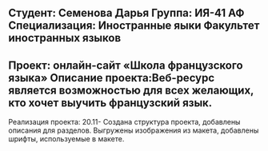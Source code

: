 Студент: Семенова Дарья 
Группа: ИЯ-41 АФ
Специализация: Иностранные яыки
Факультет иностранных языков
------------------------------
Проект: онлайн-сайт «Школа французского языка»
Описание проекта:Веб-ресурс является возможностью для всех желающих, кто хочет выучить французский язык.
------------------------------
Реализация проекта:
20.11- Создана структура проекта, добавлены описания для разделов. Выгружены изображения из макета, добавлены шрифты, используемые в макете.
